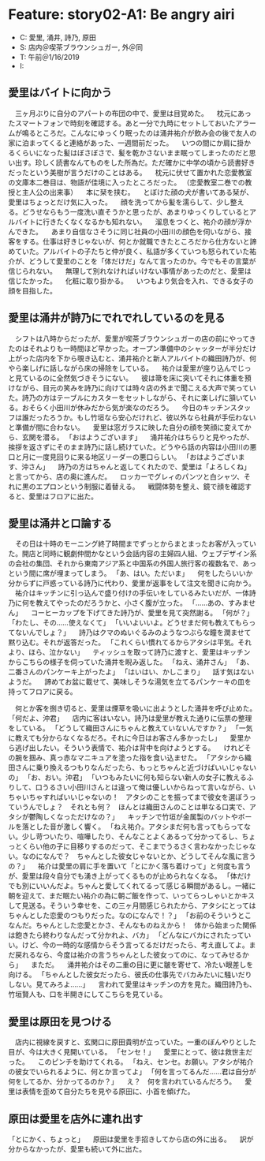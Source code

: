 # Feature: story02-A1: Be angry airi

- C: 愛里, 涌井, 詩乃, 原田
- S: 店内＠喫茶ブラウンシュガー, 外＠同
- T: 午前＠1/16/2019
- I:

## 愛里はバイトに向かう


　三ヶ月ぶりに自分のアパートの布団の中で、愛里は目覚めた。
　枕元にあったスマートフォンで時刻を確認する。あと一分で九時にセットしておいたアラームが鳴るところだ。こんなにゆっくり眠ったのは涌井祐介が飲み会の後で友人の家に泊まってくると連絡があった、一週間前だった。
　いつの間にか肩に掛かるくらいになった髪はぼさぼさで、髪を乾かさないまま眠ってしまったのだと思い出す。珍しく読書なんてものをした所為だ。ただ確かに中学の頃から読書好きだったという美樹が言うだけのことはある。
　枕元に伏せて置かれた恋愛教室の文庫本二巻目は、物語が佳境に入ったところだった。
（恋愛教室二巻での教授と主人公の出来事）
　本に栞を挟む。
　とぼけた顔の犬が書いてある栞が、愛里はちょっとだけ気に入った。
　顔を洗ってから髪を濡らして、少し整える。どうせならもう一度洗い直そうかと思ったが、あまりゆっくりしているとアルバイトに行きたくなくなるかも知れない。
　溜息をつくと、祐介の顔が浮かんできた。
　あまり自信なさそうに同じ社員の小田川の顔色を伺いながら、接客をする。仕事は好きじゃないが、何とか就職できたところだから仕方ないと諦めていた。アルバイトの子たちと仲が良く、私語が多くていつも怒られていた祐介が、どうして愛里のことを「体だけだ」なんて言ったのか。今でもその言葉が信じられない。
　無理して別れなければいけない事情があったのだと、愛里は信じたかった。
　化粧に取り掛かる。
　いつもより気合を入れ、できる女子の顔を目指した。


## 愛里は涌井が詩乃にでれでれしているのを見る


　シフトは八時からだったが、愛里が喫茶ブラウンシュガーの店の前にやってきたのはそれよりも一時間ほど早かった。オープン準備中のシャッターが半分だけ上がった店内を下から覗き込むと、涌井祐介と新人アルバイトの織田詩乃が、何やら楽しげに話しながら床の掃除をしている。
　祐介は愛里が座り込んでじっと見ているのに全然気づきそうにない。
　彼は箒を床に突いてそれに体重を預けながら、目元の笑みを詩乃に向けては時々店の外まで聞こえる大声で笑っていた。詩乃の方はテーブルにカスターをセットしながら、それに楽しげに頷いている。おそらく小田川が休みだから気が楽なのだろう。
　今日のキッチンスタッフは誰だったろうか。もし竹垣なら安心だけれど、彼以外なら社員が手伝わないと準備が間に合わない。
　愛里は窓ガラスに映した自分の顔を笑顔に変えてから、玄関を潜る。
「おはようございます」
　涌井祐介はちらりと見やったが、挨拶を返さずにそのまま詩乃に話し続けていた。どうやら話の内容は小田川の悪口と月に一度見回りに来る地区リーダーの悪口らしい。
「おはようございます、沖さん」
　詩乃の方はちゃんと返してくれたので、愛里は「よろしくね」と言ってから、店の奥に進んだ。
　ロッカーでグレィのパンツと白シャツ、それに黒のエプロンという制服に着替える。
　戦闘体勢を整え、鏡で顔を確認すると、愛里はフロアに出た。

## 愛里は涌井と口論する


　その日は十時のモーニング終了時間までずっとからまとまったお客が入っていた。開店と同時に観劇仲間かなという会話内容の主婦四人組、ウェブデザイン系の会社の集団、それから東南アジア系と中国系の外国人旅行客の複数名で、あっという間に席が埋まってしまう。
「あ、はい。ただいま」
　何をしたらいいか分からずに戸惑っている詩乃に代わり、愛里が返事をして注文を聞きに向かう。
　祐介はキッチンに引っ込んで盛り付けの手伝いをしているみたいだが、一体詩乃に何を教えてやったのだろうかと、小さく腹が立った。
「……あの、すみません」
　コーヒーカップを下げてきた詩乃が、愛里を見て突然謝る。
「何が？」
「わたし、その……使えなくて」
「いいよいいよ。どうせまだ何も教えてもらってないんでしょ？」
　詩乃はクマのぬいぐるみのようなつぶらな瞳を潤ませて黙り込む。それが返答だった。
「これくらい慣れてるからアタシは平気。それより、ほら、泣かない」
　ティッシュを取って詩乃に渡すと、愛里はキッチンからこちらの様子を伺っていた涌井を睨み返した。
「ねえ、涌井さん」
「あ、二番さんのパンケーキ上がったよ」
「はいはい、かしこまり」
　話す気はないようだ。
　諦めてお盆に載せて、美味しそうな湯気を立てるパンケーキの皿を持ってフロアに戻る。


　何とか客を捌き切ると、愛里は煙草を吸いに出ようとした涌井を呼び止めた。
「何だよ、沖君」
　店内に客はいない。詩乃は愛里が教えた通りに伝票の整理をしている。
「どうして織田さんにちゃんと教えていないんですか？」
「一気に教えても分からなくなるだろ。それに今日はお客さん多かったし」
　愛里から逃げ出したい。そういう表情で、祐介は背中を向けようとする。
　けれどその腕を掴み、真っ赤なマニキュアを塗った指を食い込ませた。
「アタシから織田さんに乗り換えるつもりなんだったら、もっとちゃんと近づけばいいじゃないの」
「お、おい。沖君」
「いつもみたいに何も知らない新人の女子に教えるふりして、口うるさい小田川さんとは違って俺は優しいからねって言いながら、いちゃいちゃすればいいじゃないの！　アタシのことを振ってまで彼女を選ぼうっていうんでしょ？　それとも何？　ほんとは織田さんのことは単なる口実で、アタシが鬱陶しくなっただけなの？」
　キッチンで竹垣が金属製のバットやボールを落とした音が激しく響く。
「ねえ祐介。アタシまだ何も言ってもらってない。少し苛ついたり、喧嘩したり、そんなことよくあるって分かってるし、ちょっとくらい他の子に目移りするのだって、そこまでうるさく言わなかったじゃない。なのになんで？　ちゃんとした彼女じゃないとか、どうしてそんな風に言うの？」
　祐介は愛里の肩に手を置いて「とにかく落ち着けって」と何度も言うが、愛里は段々自分でも湧き上がってくるものが止められなくなる。
「体だけでも別にいいんだよ。ちゃんと愛してくれてるって感じる瞬間があるし。一緒に朝を迎えて、まだ眠たい祐介の為に朝ご飯を作って、いってらっしゃいとかキスして見送る。そういう幸せを、この三ヶ月間感じられたから、アタシにとってはちゃんとした恋愛のつもりだった。なのになんで！？」
「お前のそういうとこなんだ。ちゃんとした恋愛とかさ、そんなものねえから！　体から始まった関係は飽きたら終わりなんだって分かれよ、バカ」
「どんなにバカにされたっていい。けど、今の一時的な感情からそう言ってるだけだったら、考え直してよ。まだ戻れるなら、今度は祐介の言うちゃんとした彼女ってのに、なってみせるから」
　まただ。
　涌井祐介はその二重の目に更に皺を寄せて、冷たい眼差しを向ける。
「ちゃんとした彼女だったら、彼氏の仕事先でバカみたいに騒いだりしない。見てみろよ……」
　言われて愛里はキッチンの方を見た。織田詩乃も、竹垣賢人も、口を半開きにしてこちらを見ている。

## 愛里は原田を見つける


　店内に視線を戻すと、玄関口に原田貴明が立っていた。一重のぼんやりとした目が、今は大きく見開いている。
「センセ！」
　愛里にとって、彼は救世主だった。
　このピンチを助けてくれる。
「ねえ、センセ。お願い。アタシが祐介の彼女でいられるように、何とか言ってよ」
「何を言ってるんだ……君は自分が何をしてるか、分かってるのか？」
　え？　何を言われているんだろう。
　愛里は表情を歪めて自分たちを見やる原田に、小首を傾げた。

## 原田は愛里を店外に連れ出す

「とにかく、ちょっと」
　原田は愛里を手招きしてから店の外に出る。
　訳が分からなかったが、愛里も続いて外に出た。

